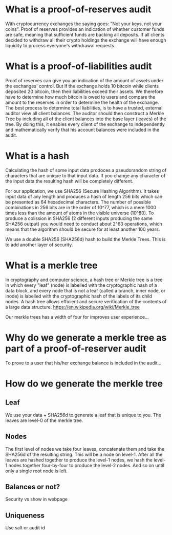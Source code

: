 # What is a proof-of-reserves audit

With cryptocurrency exchanges the saying goes: "Not your keys, not your coins". Proof of reserves provides an indication of whether customer funds are safe, meaning that sufficient funds are backing all deposits. If all clients decided to withdraw all their crypto holdings the exchange will have enough liquidity to process everyone's withdrawal requests.

# What is a proof-of-liabilities audit

Proof of reserves can give you an indication of the amount of assets under the exchanges' control. But if the exchange holds 10 bitcoin while clients deposited 20 bitcoin, then their liabilities exceed their assets. We therefore have to determine how much bitcoin is owed to users and compare the amount to the reserves in order to determine the health of the exchange. The best process to determine total liabilities, is to have a trusted, external auditor view all client balances. The auditor should then construct a Merkle Tree by including all of the client balances into the base layer (leaves) of the tree. By doing this, it enables every client of the exchange to independently and mathematically verify that his account balances were included in the audit.

# What is a hash

Calculating the hash of some input data prodoces a pseudorandom string of characters that are unique to that input data. If you change any character of the input data the resulting hash will be completely different.

For our application, we use SHA256 (Secure Hashing Algorithm). It takes input data of any length and produces a hash of length 256 bits which can be presented as 64 hexadecimal characters. The number of possible combinations in 256 bits are in the order of 10^77, which is a mere 1000 times less than the amount of atoms in the visible universe (10^80). To produce a colission in SHA256 (2 different inputs producing the same SHA256 output) you would need to conduct about 2^63 operations, which means that the algorithm should be secure for at least another 100 years.

We use a double SHA256 (SHA256d) hash to build the Merkle Trees. This is to add another layer of security.

# What is a merkle tree

In cryptography and computer science, a hash tree or Merkle tree is a tree in which every "leaf" (node) is labelled with the cryptographic hash of a data block, and every node that is not a leaf (called a branch, inner node, or inode) is labelled with the cryptographic hash of the labels of its child nodes. A hash tree allows efficient and secure verification of the contents of a large data structure. https://en.wikipedia.org/wiki/Merkle_tree

Our merkle trees has a width of four for improves user experience...

# Why do we generate a merkle tree as part of a proof-of-reserver audit

To prove to a user that his/her exchange balance is included in the audit...

# How do we generate the merkle tree

## Leaf

We use your data + SHA256d to generate a leaf that is unique to you. The leaves are level-0 of the merkle tree.

## Nodes

The first level of nodes we take four leaves, concatenate them and take the SHA256d of the resulting string. This will be a node on level-1. After all the leaves are hashed together to produce the level-1 nodes, we hash the level-1 nodes together four-by-four to produce the level-2 nodes. And so on until only a single root node is left.

## Balances or not?

Security vs show in webpage

## Uniqueness

Use salt or audit id

